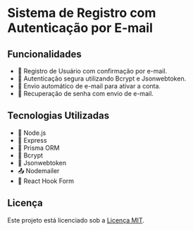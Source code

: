 # Sistema de Registro com Autenticação por E-mail

## Funcionalidades

- 📝 Registro de Usuário com confirmação por e-mail.
- 🔐 Autenticação segura utilizando Bcrypt e Jsonwebtoken.
- 📧 Envio automático de e-mail para ativar a conta.
- 🔑 Recuperação de senha com envio de e-mail.

## Tecnologias Utilizadas

- 🚀 Node.js
- 💼 Express
- 🔄 Prisma ORM
- 🔐 Bcrypt
- 🔑 Jsonwebtoken
- 📤 Nodemailer
- 📝 React Hook Form

## Licença

Este projeto está licenciado sob a [Licença MIT](LICENSE).
